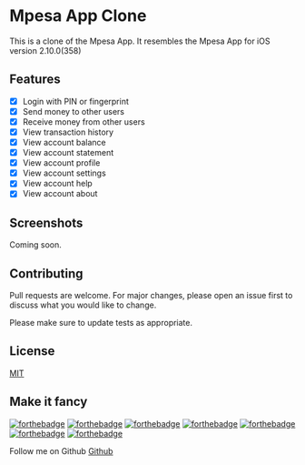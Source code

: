 # Mpesa App Clone
This is a clone of the Mpesa App. It resembles the Mpesa App
for iOS version 2.10.0(358)

## Features
- [x] Login with PIN or fingerprint 
- [x] Send money to other users
- [x] Receive money from other users
- [x] View transaction history
- [x] View account balance
- [x] View account statement
- [x] View account profile
- [x] View account settings
- [x] View account help
- [x] View account about

## Screenshots
Coming soon.


## Contributing
Pull requests are welcome. For major changes, please open an issue first to discuss what you would like to change.

Please make sure to update tests as appropriate.

## License
[MIT](https://choosealicense.com/licenses/mit/)

## Make it fancy
[![forthebadge](https://forthebadge.com/images/badges/built-with-love.svg)](https://forthebadge.com)
[![forthebadge](https://forthebadge.com/images/badges/made-with-java.svg)](https://forthebadge.com)
[![forthebadge](https://forthebadge.com/images/badges/uses-git.svg)](https://forthebadge.com)
[![forthebadge](https://forthebadge.com/images/badges/uses-html.svg)](https://forthebadge.com)
[![forthebadge](https://forthebadge.com/images/badges/uses-css.svg)](https://forthebadge.com)
[![forthebadge](https://forthebadge.com/images/badges/uses-js.svg)](https://forthebadge.com)
[![forthebadge](https://forthebadge.com/images/badges/uses-badges.svg)](https://forthebadge.com)

Follow me on Github
[Github](https://github.com/jemo6585)